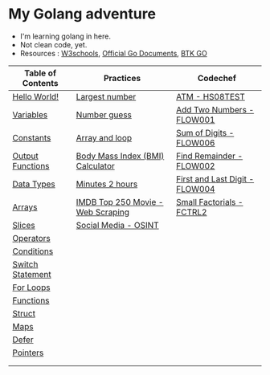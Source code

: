 # My Golang adventure #
  * I'm learning golang in here. 
  * Not clean code, yet.
  * Resources : [W3schools](https://www.w3schools.com/go/), [Official Go Documents](https://go.dev/tour/welcome/1), [BTK GO](https://www.btkakademi.gov.tr/portal/course/go-ile-programlamaya-giris-12760)
 
|Table of Contents|Practices|Codechef|
|---|---|---|
|[Hello World!](https://github.com/gokhangokcen1/3-2-1-GO/blob/main/day-01/1-1-hello-world.go)|[Largest number](https://github.com/gokhangokcen1/3-2-1-GO/blob/main/day-06/6-1-condition-exercise.go)|[ATM - 	HS08TEST](https://github.com/gokhangokcen1/3-2-1-GO/blob/main/day-09/cc-atm.go)|
|[Variables](https://github.com/gokhangokcen1/3-2-1-GO/blob/main/day-01/1-2-variables.go)|[Number guess](https://github.com/gokhangokcen1/3-2-1-GO/blob/main/day-06/6-4-number-guess.go)|[Add Two Numbers - FLOW001](https://github.com/gokhangokcen1/3-2-1-GO/blob/main/day-09/add2numbers.go)|
|[Constants](https://github.com/gokhangokcen1/3-2-1-GO/blob/main/day-02/2-1-constants.go)|[Array and loop](https://github.com/gokhangokcen1/3-2-1-GO/blob/main/day-06/6-5-print-array-w-loop.go)|[Sum of Digits - FLOW006](https://github.com/gokhangokcen1/3-2-1-GO/blob/main/day-09/sum-of-digits.go)|
|[Output Functions](https://github.com/gokhangokcen1/3-2-1-GO/blob/main/day-02/2-2-output-functions.go)|[Body Mass Index (BMI) Calculator](https://github.com/gokhangokcen1/3-2-1-GO/blob/main/day-07/7-2-bmi-calculator.go)|[Find Remainder - FLOW002](https://github.com/gokhangokcen1/3-2-1-GO/blob/main/day-10/find-remainder.go)|
|[Data Types](https://github.com/gokhangokcen1/3-2-1-GO/blob/main/day-02/2-3-data-types.go)|[Minutes 2 hours](https://github.com/gokhangokcen1/3-2-1-GO/blob/main/day-07/7-3-minutes-2-hours.go)|[First and Last Digit - FLOW004](https://github.com/gokhangokcen1/3-2-1-GO/blob/main/day-11/first-and-last-digit.go)|
|[Arrays](https://github.com/gokhangokcen1/3-2-1-GO/blob/main/day-03/3-1-arrays.go)|[IMDB Top 250 Movie - Web Scraping](https://github.com/gokhangokcen1/3-2-1-GO/blob/main/day-13/imdb-top-250.go)|[Small Factorials - FCTRL2](https://github.com/gokhangokcen1/3-2-1-GO/blob/main/day-12/small-factorials.go)|
|[Slices](https://github.com/gokhangokcen1/3-2-1-GO/blob/main/day-03/3-2-slices.go)|[Social Media - OSINT](https://github.com/gokhangokcen1/3-2-1-GO/blob/main/day-14/osint.go)||
|[Operators](https://github.com/gokhangokcen1/3-2-1-GO/blob/main/day-04/4-1-operators.go)| ||
|[Conditions](https://github.com/gokhangokcen1/3-2-1-GO/blob/main/day-05/5-1-conditions.go)| ||
|[Switch Statement](https://github.com/gokhangokcen1/3-2-1-GO/blob/main/day-06/6-2-switch-statement.go)| ||
|[For Loops](https://github.com/gokhangokcen1/3-2-1-GO/blob/main/day-06/6-3-for-loops.go)| ||
|[Functions](https://github.com/gokhangokcen1/3-2-1-GO/blob/main/day-07/7-1-functions.go)| ||
|[Struct](https://github.com/gokhangokcen1/3-2-1-GO/blob/main/day-08/1-struct.go)| ||
|[Maps](https://github.com/gokhangokcen1/3-2-1-GO/blob/main/day-08/2-maps.go)| ||
|[Defer](https://github.com/gokhangokcen1/3-2-1-GO/blob/main/day-11/defer.go)| ||
|[Pointers](https://github.com/gokhangokcen1/3-2-1-GO/blob/main/day-11/pointers.go)| ||
|[]()| ||
|[]()||

